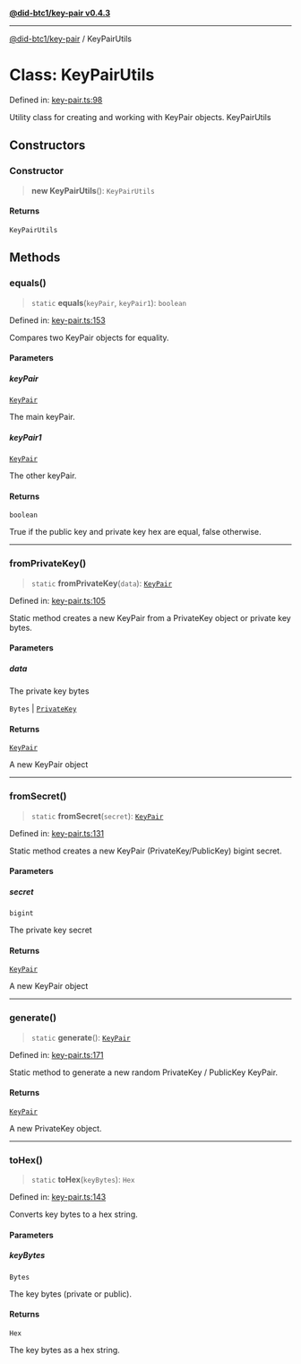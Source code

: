 [**@did-btc1/key-pair v0.4.3**](../README.md)

***

[@did-btc1/key-pair](../globals.md) / KeyPairUtils

# Class: KeyPairUtils

Defined in: [key-pair.ts:98](https://github.com/jintekc/did-btc1-js/blob/39e4a4200a4ca873ea5b9fda29e99ad64678b8c2/packages/key-pair/src/key-pair.ts#L98)

Utility class for creating and working with KeyPair objects.
 KeyPairUtils

## Constructors

### Constructor

> **new KeyPairUtils**(): `KeyPairUtils`

#### Returns

`KeyPairUtils`

## Methods

### equals()

> `static` **equals**(`keyPair`, `keyPair1`): `boolean`

Defined in: [key-pair.ts:153](https://github.com/jintekc/did-btc1-js/blob/39e4a4200a4ca873ea5b9fda29e99ad64678b8c2/packages/key-pair/src/key-pair.ts#L153)

Compares two KeyPair objects for equality.

#### Parameters

##### keyPair

[`KeyPair`](KeyPair.md)

The main keyPair.

##### keyPair1

[`KeyPair`](KeyPair.md)

The other keyPair.

#### Returns

`boolean`

True if the public key and private key hex are equal, false otherwise.

***

### fromPrivateKey()

> `static` **fromPrivateKey**(`data`): [`KeyPair`](KeyPair.md)

Defined in: [key-pair.ts:105](https://github.com/jintekc/did-btc1-js/blob/39e4a4200a4ca873ea5b9fda29e99ad64678b8c2/packages/key-pair/src/key-pair.ts#L105)

Static method creates a new KeyPair from a PrivateKey object or private key bytes.

#### Parameters

##### data

The private key bytes

`Bytes` | [`PrivateKey`](PrivateKey.md)

#### Returns

[`KeyPair`](KeyPair.md)

A new KeyPair object

***

### fromSecret()

> `static` **fromSecret**(`secret`): [`KeyPair`](KeyPair.md)

Defined in: [key-pair.ts:131](https://github.com/jintekc/did-btc1-js/blob/39e4a4200a4ca873ea5b9fda29e99ad64678b8c2/packages/key-pair/src/key-pair.ts#L131)

Static method creates a new KeyPair (PrivateKey/PublicKey) bigint secret.

#### Parameters

##### secret

`bigint`

The private key secret

#### Returns

[`KeyPair`](KeyPair.md)

A new KeyPair object

***

### generate()

> `static` **generate**(): [`KeyPair`](KeyPair.md)

Defined in: [key-pair.ts:171](https://github.com/jintekc/did-btc1-js/blob/39e4a4200a4ca873ea5b9fda29e99ad64678b8c2/packages/key-pair/src/key-pair.ts#L171)

Static method to generate a new random PrivateKey / PublicKey KeyPair.

#### Returns

[`KeyPair`](KeyPair.md)

A new PrivateKey object.

***

### toHex()

> `static` **toHex**(`keyBytes`): `Hex`

Defined in: [key-pair.ts:143](https://github.com/jintekc/did-btc1-js/blob/39e4a4200a4ca873ea5b9fda29e99ad64678b8c2/packages/key-pair/src/key-pair.ts#L143)

Converts key bytes to a hex string.

#### Parameters

##### keyBytes

`Bytes`

The key bytes (private or public).

#### Returns

`Hex`

The key bytes as a hex string.
